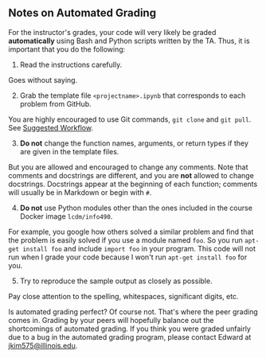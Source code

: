 ## Notes on Automated Grading

For the instructor's grades, your code will very likely be graded
**automatically** using Bash and Python scripts written by the TA. Thus, it is
important that you do the following:

1. Read the instructions carefully.

 Goes without saying.

2. Grab the template file `<projectname>.ipynb` that corresponds to each problem from GitHub.

 You are highly encouraged to use Git commands, `git clone` and `git pull`. See [Suggested Workflow](workflow.md).

3. **Do not** change the function names, arguments, or return types if they are given in the template files.

 But you are allowed and encouraged to change any comments. Note that comments
 and docstrings are different, and you are **not** allowed to change
 docstrings. Docstrings appear at the beginning of each function; comments will
 usually be in Markdown or begin with `#`.

4. **Do not** use Python modules other than the ones included in the course
  Docker image `lcdm/info490`.

  For example, you google how others solved a similar problem and find that the
  problem is easily solved if you use a module named `foo`. So you run `apt-get
  install foo` and include `import foo` in your program. This code will not run
  when I grade your code because I won't run `apt-get install foo` for you.

5. Try to reproduce the sample output as closely as possible.

 Pay close attention to the spelling, whitespaces, significant digits, etc.

Is automated grading perfect? Of course not. That's where the peer grading comes in. Grading by your peers will hopefully balance out the shortcomings of automated grading. If you think you were graded unfairly due to a bug in the automated grading program, please contact Edward at jkim575@illinois.edu.
